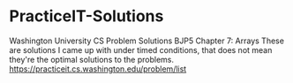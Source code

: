 # PracticeIT-Solutions
Washington University CS Problem Solutions
BJP5 Chapter 7: Arrays
These are solutions I came up with under timed conditions, that does not mean they're the optimal solutions to the problems.
https://practiceit.cs.washington.edu/problem/list
